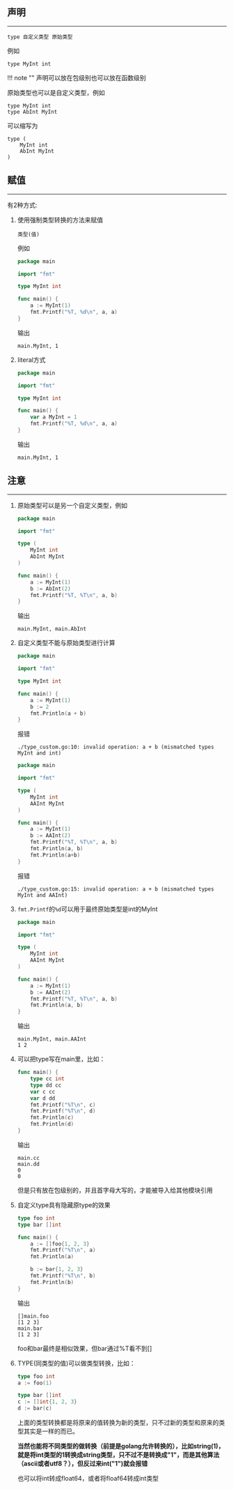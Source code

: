 ## **声明**

---

```text
type 自定义类型 原始类型
```

例如

```text
type MyInt int
```

!!! note ""
	声明可以放在包级别也可以放在函数级别

原始类型也可以是自定义类型，例如

```text
type MyInt int
type AbInt MyInt
```

可以缩写为

```text
type (
	MyInt int
	AbInt MyInt
)
```

## **赋值**

---

有2种方式:

1. 使用强制类型转换的方法来赋值

	```text
	类型(值)
	```

	例如

	```go
	package main

	import "fmt"

	type MyInt int

	func main() {
		a := MyInt(1)
		fmt.Printf("%T, %d\n", a, a)
	}
	```

	输出

	```text
	main.MyInt, 1
	```

2. literal方式

	```go
	package main

	import "fmt"

	type MyInt int

	func main() {
		var a MyInt = 1
		fmt.Printf("%T, %d\n", a, a)
	}
	```

	输出

	```text
	main.MyInt, 1
	```

## **注意**

---

1. 原始类型可以是另一个自定义类型，例如

	```go
	package main

	import "fmt"

	type (
		MyInt int
		AbInt MyInt
	)

	func main() {
		a := MyInt(1)
		b := AbInt(2)
		fmt.Printf("%T, %T\n", a, b)
	}
	```

	输出

	```text
	main.MyInt, main.AbInt
	```

2. 自定义类型不能与原始类型进行计算

	```go
	package main

	import "fmt"

	type MyInt int

	func main() {
		a := MyInt(1)
		b := 2
		fmt.Println(a + b)
	}
	```

	报错

	```text
	./type_custom.go:10: invalid operation: a + b (mismatched types MyInt and int)
	```

	```go
	package main

	import "fmt"

	type (
		MyInt int
		AAInt MyInt
	)

	func main() {
		a := MyInt(1)
		b := AAInt(2)
		fmt.Printf("%T, %T\n", a, b)
		fmt.Println(a, b)
		fmt.Println(a+b)
	}
	```

	报错

	```text
	./type_custom.go:15: invalid operation: a + b (mismatched types MyInt and AAInt)
	```

3. `fmt.Printf`的`%d`可以用于最终原始类型是int的MyInt

	```go
	package main

	import "fmt"

	type (
		MyInt int
		AAInt MyInt
	)

	func main() {
		a := MyInt(1)
		b := AAInt(2)
		fmt.Printf("%T, %T\n", a, b)
		fmt.Println(a, b)
	}
	```

	输出

	```text
	main.MyInt, main.AAInt
	1 2
	```

4. 可以把type写在main里，比如：

	```go
	func main() {
	    type cc int
	    type dd cc
	    var c cc
	    var d dd
	    fmt.Printf("%T\n", c)
	    fmt.Printf("%T\n", d)
	    fmt.Println(c)
	    fmt.Println(d)
	}
	```

	输出

	```text
	main.cc
	main.dd
	0
	0
	```

	但是只有放在包级别的，并且首字母大写的，才能被导入给其他模块引用

5. 自定义type具有隐藏原type的效果

	```go
	type foo int
	type bar []int

	func main() {
	    a := []foo{1, 2, 3}
	    fmt.Printf("%T\n", a)
	    fmt.Println(a)

	    b := bar{1, 2, 3}
	    fmt.Printf("%T\n", b)
	    fmt.Println(b)
	}
	```

	输出

	```text
	[]main.foo
	[1 2 3]
	main.bar
	[1 2 3]
	```

	foo和bar最终是相似效果，但bar通过%T看不到[]

6. TYPE(同类型的值)可以做类型转换，比如：

	```go
	type foo int
	a := foo(1)

	type bar []int
	c := []int{1, 2, 3}
	d := bar(c)
	```

	上面的类型转换都是将原来的值转换为新的类型，只不过新的类型和原来的类型其实是一样的而已。

	**当然也能将不同类型的做转换（前提是golang允许转换的），比如string(1)，就是将int类型的1转换成string类型，只不过不是转换成"1"，而是其他算法（ascii或者utf8？），但反过来int("1")就会报错**

	也可以将int转成float64，或者将floaf64转成int类型
